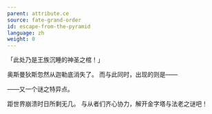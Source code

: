 ```yaml
---
parent: attribute.ce
source: fate-grand-order
id: escape-from-the-pyramid
language: zh
weight: 0
---
```


「此处乃是王族沉睡的神圣之棺！」

奥斯曼狄斯忽然从迦勒底消失了。
而与此同时，出现的则是——

——又一个谜之特异点。

距世界崩溃时日所剩无几。
与从者们齐心协力，解开金字塔与法老之谜吧！
